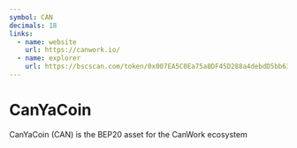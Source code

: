 ```yaml
---
symbol: CAN
decimals: 18
links:
  - name: website
    url: https://canwork.io/
  - name: explorer
    url: https://bscscan.com/token/0x007EA5C0Ea75a8DF45D288a4debdD5bb633F9e56
---
```


# CanYaCoin

CanYaCoin (CAN) is the BEP20 asset for the CanWork ecosystem

